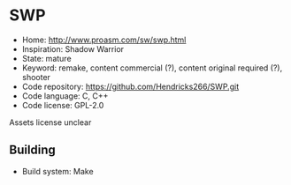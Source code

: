 # SWP

- Home: http://www.proasm.com/sw/swp.html
- Inspiration: Shadow Warrior
- State: mature
- Keyword: remake, content commercial (?), content original required (?), shooter
- Code repository: https://github.com/Hendricks266/SWP.git
- Code language: C, C++
- Code license: GPL-2.0

Assets license unclear

## Building

- Build system: Make
